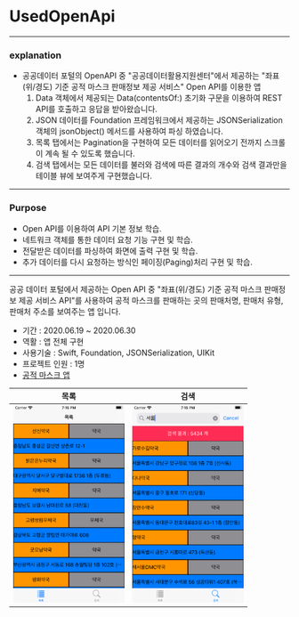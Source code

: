 # UsedOpenApi

- - -
### explanation

- 공공데이터 포털의 OpenAPI 중 "공공데이터활용지원센터"에서 제공하는 "좌표(위/경도) 기준 공적 마스크 판매정보 제공 서비스" Open API를 이용한 앱
  1. Data 객체에서 제공되는 Data(contentsOf:) 초기화 구문을 이용하여 REST API를 호출하고 응답을 받아왔습니다.
  2. JSON 데이터를 Foundation 프레임워크에서 제공하는 JSONSerialization 객체의 jsonObject() 메서드를 사용하여 파싱 하였습니다.
  3. 목록 탭에서는 Pagination을 구현하여 모든 데이터를 읽어오기 전까지 스크롤이 계속 될 수 있도록 했습니다.
  4. 검색 탭에서는 모든 데이터를 불러와 검색에 따른 결과의 개수와 검색 결과만을 테이블 뷰에 보여주게 구현했습니다.

- - -
### Purpose

- Open API를 이용하여 API 기본 정보 학습.
- 네트워크 객체를 통한 데이터 요청 기능 구현 및 학습.
- 전달받은 데이터를 파싱하여 화면에 출력 구현 및 학습.
- 추가 데이터를 다시 요청하는 방식인 페이징(Paging)처리 구현 및 학습.

- - -
공공 데이터 포털에서 제공하는 Open API 중 "좌표(위/경도) 기준 공적 마스크 판매정보 제공 서비스 API"를 사용하여 공적 마스크를 판매하는 곳의 판매처명, 판매처 유형, 판매처 주소를 보여주는 앱 입니다.

- 기간 : 2020.06.19 ~ 2020.06.30
- 역활 : 앱 전체 구현
- 사용기술 : Swift, Foundation, JSONSerialization, UIKit
- 프로젝트 인원 : 1명
- [공적 마스크 앱](https://github.com/VincentGeranium/UsedOpenApi)

| 목록 | 검색 |
|:---:|:---:|
<img width="200" alt="mask-1" src="https://github.com/VincentGeranium/Resume/blob/master/IMAGE/mask-1.png?raw=true">|<img width="200" alt="mask-3" src="https://github.com/VincentGeranium/Resume/blob/master/IMAGE/mask-3.png?raw=true">
